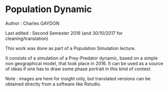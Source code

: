 # Population Dynamic

Author : Charles GAYDON

Last edited : Second Semester 2016 (and 30/10/2017 for cleaning/translation)

This work was done as part of a Population Simulation lecture.

It consists of a simulation of a Prey-Predator dynamic, based on a simple non geographical model, that took place in 2016. It can be used as a source of ideas if one has to draw some phase portrait in this kind of context.

Note : images are here for insight only, but translated versions can be obtained directly from a software like Rstudio.
